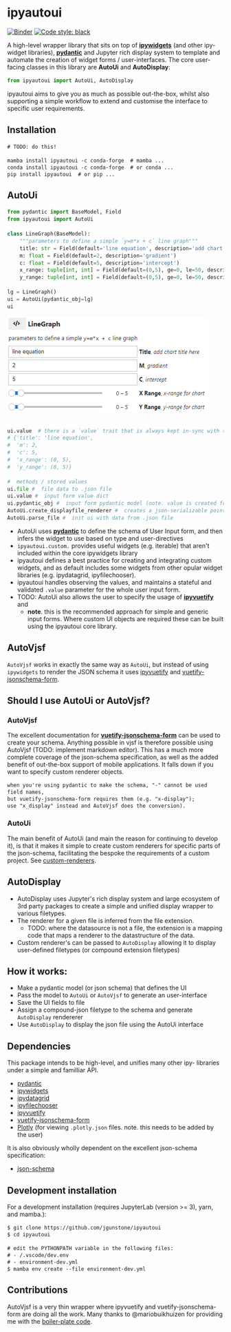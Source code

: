 # ipyautoui

[![Binder](https://mybinder.org/badge_logo.svg)](https://mybinder.org/v2/gh/maxfordham/ipyautoui/HEAD)
[![Code style: black](https://img.shields.io/badge/code%20style-black-000000.svg)](https://github.com/psf/black)

A high-level wrapper library that sits on top of [__ipywidgets__](https://github.com/jupyter-widgets/ipywidgets) (and other ipy- widget libraries), [__pydantic__](https://github.com/samuelcolvin/pydantic/) 
and Jupyter rich display system to template and automate the creation of widget forms / user-interfaces. The core user-facing classes in this library are __AutoUi__ and __AutoDisplay__:
```python
from ipyautoui import AutoUi, AutoDisplay
```
ipyautoui aims to give you as much as possible out-the-box, whilst also supporting a simple workflow to extend and customise the interface to specific user requirements. 

## Installation

```
# TODO: do this!

mamba install ipyautoui -c conda-forge  # mamba ...
conda install ipyautoui -c conda-forge  # or conda ...
pip install ipyautoui  # or pip ...
```

## AutoUi

```python
from pydantic import BaseModel, Field
from ipyautoui import AutoUi

class LineGraph(BaseModel):
    """parameters to define a simple `y=m*x + c` line graph"""
    title: str = Field(default='line equation', description='add chart title here')
    m: float = Field(default=2, description='gradient')
    c: float = Field(default=5, description='intercept')
    x_range: tuple[int, int] = Field(default=(0,5), ge=0, le=50, description='x-range for chart')
    y_range: tuple[int, int] = Field(default=(0,5), ge=0, le=50, description='y-range for chart')
    
lg = LineGraph()
ui = AutoUi(pydantic_obj=lg)
ui
```
![](images/autoui-linegraph.png)

```python

ui.value  # there is a `value` trait that is always kept in-sync with the widget input form
# {'title': 'line equation',
#  'm': 2,
#  'c': 5,
#  'x_range': (0, 5),
#  'y_range': (0, 5)}

#  methods / stored values
ui.file #  file data to .json file
ui.value #  input form value dict
ui.pydantic_obj #  input form pydantic model (note. value is created from this on_change)
AutoUi.create_displayfile_renderer #  creates a json-serializable pointer 
AutoUi.parse_file #  init ui with data from .json file
```

- AutoUi uses [__pydantic__](https://github.com/samuelcolvin/pydantic/) to define the schema of User Input form, and then infers the widget to use based on type and user-directives
- `ipyautoui.custom.` provides useful widgets (e.g. iterable) that aren't included within the core ipywidgets library
- ipyautoui defines a best practice for creating and integrating custom widgets, and as default includes some widgets from other opular widget libraries (e.g. ipydatagrid, ipyfilechooser). 
- ipyautoui handles observing the values, and maintains a stateful and validated `.value` parameter for the whole user input form.  
- TODO: AutoUi also allows the user to specify the usage of [__ipyvuetify__](https://github.com/widgetti/ipyvuetify) and 
    - __note__. this is the recommended approach for simple and generic input forms. Where custom UI objects are required these can be built using the ipyautoui core library. 
    
## AutoVjsf

`AutoVjsf` works in exactly the same way as `AutoUi`, but instead of using `ipywidgets` to render the JSON schema it uses [ipyvuetify](https://github.com/widgetti/ipyvuetify) and [vuetify-jsonschema-form](https://github.com/koumoul-dev/vuetify-jsonschema-form).

## Should I use AutoUi or AutoVjsf?

### AutoVjsf

The excellent documentation for [__vuetify-jsonschema-form__](https://koumoul-dev.github.io/vuetify-jsonschema-form/latest/) can be used to create your schema. Anything possible
in vjsf is therefore possible using AutoVjsf (TODO: implement markdown editor). This has a much more complete coverage of the json-schema specification, as well as the added
benefit of out-the-box support of mobile applications. It falls down if you want to specify custom renderer objects. 

```{note}
when you're using pydantic to make the schema, "-" cannot be used field names, 
but vuetify-jsonschema-form requires them (e.g. "x-display");
use "x_display" instead and AutoVjsf does the conversion). 
```

### AutoUi

The main benefit of AutoUi (and main the reason for continuing to develop it), is that it makes it simple to create custom renderers for specific parts of the json-schema, facilitating the bespoke the requirements of a custom project. See [custom-renderers](custom-renderers.ipynb).

## AutoDisplay 

- AutoDisplay uses Jupyter's rich display system and large ecosystem of 3rd party packages to create a simple and unified display wrapper to various filetypes.
- The renderer for a given file is inferred from the file extension. 
     - TODO: where the datasource is not a file, the extension is a mapping code that maps a renderer to the datastructure of the data. 
- Custom renderer's can be passed to `AutoDisplay` allowing it to display user-defined filetypes (or compound extension filetypes)


## How it works: 

- Make a pydantic model (or json schema) that defines the UI
- Pass the model to `AutoUi` or `AutoVjsf` to generate an user-interface
- Save the UI fields to file 
- Assign a compound-json filetype to the schema and generate `AutoDisplay` rendererer
- Use `AutoDisplay` to display the json file using the AutoUi interface

## Dependencies

This package intends to be high-level, and unifies many other ipy- libraries under a simple and familliar API. 

- [pydantic](https://github.com/samuelcolvin/pydantic/) 
- [ipywidgets](https://github.com/jupyter-widgets/ipywidgets)
- [ipydatagrid](https://github.com/bloomberg/ipydatagrid)
- [ipyfilechooser](https://github.com/crahan/ipyfilechooser)
- [ipyvuetify](https://github.com/widgetti/ipyvuetify)
- [vuetify-jsonschema-form](https://github.com/koumoul-dev/vuetify-jsonschema-form)
- [Plotly](https://github.com/plotly/plotly.py) (for viewing `.plotly.json` files. note. this needs to be added by the user)

It is also obviously wholly dependent on the excellent json-schema specification:
- [json-schema](https://json-schema.org/)

## Development installation

For a development installation (requires JupyterLab (version >= 3), yarn, and mamba.):

```
$ git clone https://github.com/jgunstone/ipyautoui
$ cd ipyautoui

# edit the PYTHONPATH variable in the following files:
# - /.vscode/dev.env
# - environment-dev.yml
$ mamba env create --file environment-dev.yml
```

## Contributions 

AutoVjsf is a very thin wrapper where ipyvuetify and vuetify-jsonschema-form are doing all the work. 
Many thanks to @mariobuikhuizen for providing me with the [boiler-plate code](https://github.com/widgetti/ipyvuetify/issues/182).
